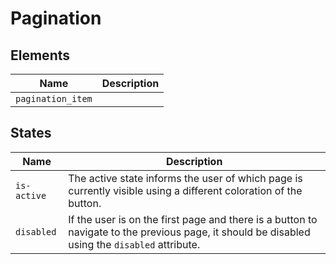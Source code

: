 # Pagination

## Elements

| Name              | Description |
| ----------------- | ----------- |
| `pagination_item` |             |



## States

| Name        | Description                                                  |
| ----------- | ------------------------------------------------------------ |
| `is-active` | The active state informs the user of which page is currently visible using a different coloration of the button. |
| `disabled`  | If the user is on the first page and there is a button to navigate to the previous page, it should be disabled using the `disabled` attribute. |


